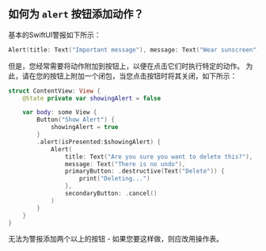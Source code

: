 如何为 `alert` 按钮添加动作？
---

基本的SwiftUI警报如下所示：

```swift
Alert(title: Text("Important message"), message: Text("Wear sunscreen"), dismissButton: .default(Text("Got it!")))
```

但是，您经常需要将动作附加到按钮上，以便在点击它们时执行特定的动作。 为此，请在您的按钮上附加一个闭包，当您点击按钮时将其关闭，如下所示：

```swift
struct ContentView: View {
    @State private var showingAlert = false

    var body: some View {
        Button("Show Alert") {
            showingAlert = true
        }
        .alert(isPresented:$showingAlert) {
            Alert(
                title: Text("Are you sure you want to delete this?"),
                message: Text("There is no undo"),
                primaryButton: .destructive(Text("Delete")) {
                    print("Deleting...")
                },
                secondaryButton: .cancel()
            )
        }
    }
}
```

无法为警报添加两个以上的按钮 - 如果您要这样做，则应改用操作表。
